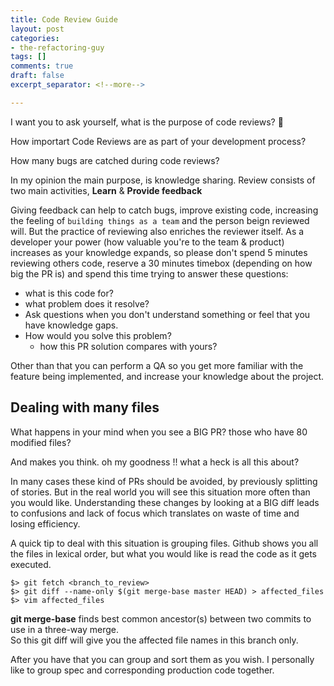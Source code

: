 ```yaml
---
title: Code Review Guide
layout: post
categories:
- the-refactoring-guy
tags: []
comments: true
draft: false
excerpt_separator: <!--more-->

---
```


I want you to ask yourself, what is the purpose of code reviews? 🤔 

How importart Code Reviews are as part of your development process?
<!--more-->
How many bugs are catched during code reviews?

In my opinion the main purpose, is knowledge sharing.
Review consists of two main activities, **Learn** & **Provide feedback**

Giving feedback can help to catch bugs, improve existing code, increasing the feeling of `building things as a team` and the person beign reviewed will.
But the practice of reviewing also enriches the reviewer itself.
As a developer your power (how valuable you're to the team & product) increases as your knowledge expands, so please don't spend 5 minutes reviewing others code, reserve a 30 minutes timebox (depending on how big the PR is) and spend this time trying to answer these questions:

* what is this code for?
* what problem does it resolve?
* Ask questions when you don't understand something or feel that you have knowledge gaps.
* How would you solve this problem?
	* how this PR solution compares with yours?

Other than that you can perform a QA so you get more familiar with the feature being implemented, and increase your knowledge about the project.

## Dealing with many files

What happens in your mind when you see a BIG PR?
those who have 80 modified files?

And makes you think. oh my goodness !! what a heck is all this about?

In many cases these kind of PRs should be avoided, by previously splitting of stories. But in the real world you will see this situation more often than you would like.
Understanding these changes by looking at a BIG diff leads to confusions and lack of focus which translates on waste of time and losing efficiency.

A quick tip to deal with this situation is grouping files.
Github shows you all the files in lexical order, but what you would like is read the code as it gets executed.

```shell
$> git fetch <branch_to_review>
$> git diff --name-only $(git merge-base master HEAD) > affected_files
$> vim affected_files
```

**git merge-base** finds best common ancestor(s) between two commits to use in a three-way merge.  
So this git diff will give you the affected file names in this branch only.

After you have that you can group and sort them as you wish.
I personally like to group spec and corresponding production code together.

